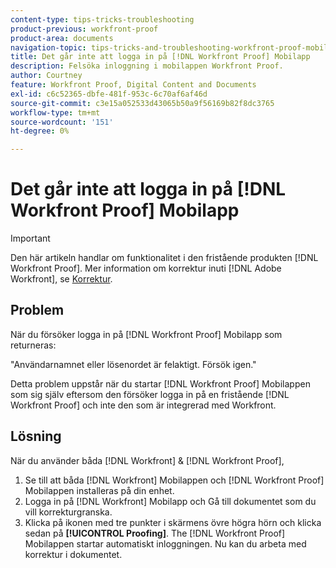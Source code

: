 ```yaml
---
content-type: tips-tricks-troubleshooting
product-previous: workfront-proof
product-area: documents
navigation-topic: tips-tricks-and-troubleshooting-workfront-proof-mobile
title: Det går inte att logga in på [!DNL Workfront Proof] Mobilapp
description: Felsöka inloggning i mobilappen Workfront Proof.
author: Courtney
feature: Workfront Proof, Digital Content and Documents
exl-id: c6c52365-dbfe-481f-953c-6c70af6af46d
source-git-commit: c3e15a052533d43065b50a9f56169b82f8dc3765
workflow-type: tm+mt
source-wordcount: '151'
ht-degree: 0%

---
```


# Det går inte att logga in på [!DNL Workfront Proof] Mobilapp

>[!IMPORTANT]
>
>Den här artikeln handlar om funktionalitet i den fristående produkten [!DNL Workfront Proof]. Mer information om korrektur inuti [!DNL Adobe Workfront], se [Korrektur](../../../review-and-approve-work/proofing/proofing.md).

## Problem

När du försöker logga in på [!DNL Workfront Proof] Mobilapp som returneras:

&quot;Användarnamnet eller lösenordet är felaktigt. Försök igen.&quot;

Detta problem uppstår när du startar [!DNL Workfront Proof] Mobilappen som sig själv eftersom den försöker logga in på en fristående [!DNL Workfront Proof] och inte den som är integrerad med Workfront.

## Lösning

När du använder båda [!DNL Workfront] &amp; [!DNL Workfront Proof],

1. Se till att båda [!DNL Workfront] Mobilappen och [!DNL Workfront Proof] Mobilappen installeras på din enhet.
1. Logga in på [!DNL Workfront] Mobilapp och Gå till dokumentet som du vill korrekturgranska.
1. Klicka på ikonen med tre punkter i skärmens övre högra hörn och klicka sedan på **[!UICONTROL Proofing]**.
The [!DNL Workfront Proof] Mobilappen startar automatiskt inloggningen.
Nu kan du arbeta med korrektur i dokumentet.
